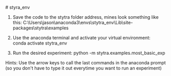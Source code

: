 #   s t y r a _ e n v 

1. Save the code to the stytra folder address, mines look something like this: 
   C:\Users\jason\anaconda3\envs\stytra_env\Lib\site-packages\stytra\examples
 
2. Use the anaconda terminal and activate your virtual environment:\
   conda activate stytra_env
	
3. Run the desired experiment:
   python -m stytra.examples.most_basic_exp
   
Hints: Use the arrow keys to call the last commands in the anaconda prompt (so you don't have to type it out everytime you want to run an experiment)



